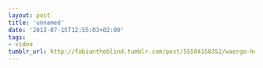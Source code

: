 ```yaml
---
layout: post
title: 'unnamed'
date: '2013-07-15T12:55:03+02:00'
tags:
- video
tumblr_url: http://fabiantheblind.tumblr.com/post/55504158352/waergo-heizungen-fur-berlin-brandenburg-by
---
```

